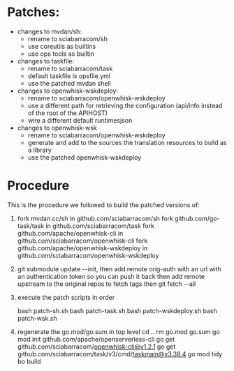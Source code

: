 # Patches:

- changes to mvdan/sh:
   - rename to sciabarracom/sh
   - use coreutils as builtins
   - use ops tools as builtin
- changes to taskfile: 
   - rename to sciabarracom/task
    - default taskfile is opsfile.yml 
    - use the patched mvdan shell
- changes to openwhisk-wskdeploy:
    - rename to sciabarracom/openwhisk-wskdeploy
    - use a different path for retrieving the configuration (api/info instead of the root of the APIHOST)
    - wire a different default runtimesjson
- changes to openwhisk-wsk
    - rename to sciabarracom/openwhisk-wskdeploy
    - generate and add to the sources the translation resources to build as a library
    - use the patched openwhisk-wskdeploy
       
# Procedure

This is the procedure we followed to build the patched versions of:
 
1. fork mvdan.cc/sh in github.com/sciabarracom/sh
   fork github.com/go-task/task in github.com/sciabarracom/task
   fork github.com/apache/openwhisk-cli in github.com/sciabarracom/openwhisk-cli
   fork github.com/apache/openwhisk-wskdeploy in github.com/sciabarracom/openwhisk-wskdeploy

3. git submodule update --init, 
   then add remote orig-auth with an url with an authentication token so you can push it  back
   then add remote upstream to the original repos to fetch tags
   then git fetch --all

3. execute the patch scripts in order

   bash patch-sh.sh
   bash patch-task.sh
   bash patch-wskdeploy.sh
   bash patch-wsk.sh

4. regenerate the go.mod/go.sum in top level
cd ..
rm go.mod go.sum
go mod init github.com/apache/openserverless-cli
go get github.com/sciabarracom/openwhisk-cli@v1.2.1
go get github.com/sciabarracom/task/v3/cmd/taskmain@v3.38.4
go mod tidy
bo build

